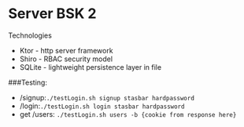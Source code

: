 # Server BSK 2

Technologies
- Ktor - http server framework 
- Shiro - RBAC security model  
- SQLite - lightweight persistence layer in file

###Testing:
- /signup:`./testLogin.sh signup stasbar hardpassword`
- /login:`./testLogin.sh login stasbar hardpassword`
- get /users: `./testLogin.sh users -b {cookie from response here}`
